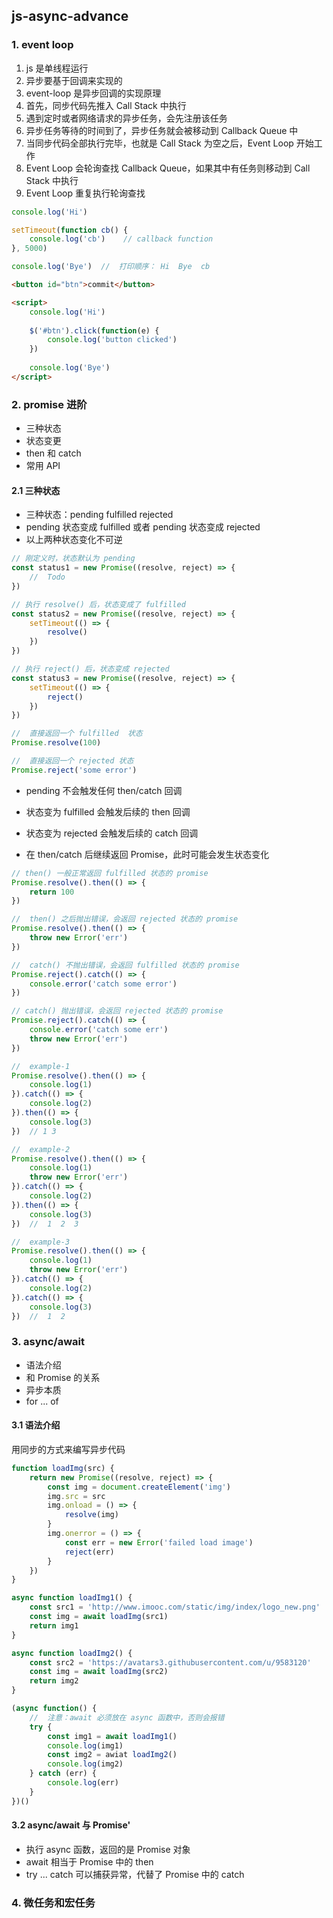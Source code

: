 ## js-async-advance

### 1. event loop

1.  js 是单线程运行
2.  异步要基于回调来实现的
3.  event-loop 是异步回调的实现原理
4.  首先，同步代码先推入 Call Stack 中执行
5.  遇到定时或者网络请求的异步任务，会先注册该任务
6.  异步任务等待的时间到了，异步任务就会被移动到 Callback Queue 中
7.  当同步代码全部执行完毕，也就是 Call Stack 为空之后，Event Loop 开始工作
8.  Event Loop 会轮询查找 Callback Queue，如果其中有任务则移动到 Call Stack 中执行
9.  Event Loop 重复执行轮询查找

```js
console.log('Hi')

setTimeout(function cb() {
    console.log('cb')    // callback function
}, 5000)

console.log('Bye')  //  打印顺序： Hi  Bye  cb
```

```html
<button id="btn">commit</button>

<script>
    console.log('Hi')
    
    $('#btn').click(function(e) {
        console.log('button clicked')
    })
    
    console.log('Bye')
</script>
```

### 2. promise 进阶

- 三种状态
- 状态变更
- then 和 catch
- 常用 API

#### 2.1 三种状态

- 三种状态：pending  fulfilled rejected
- pending 状态变成 fulfilled 或者  pending 状态变成 rejected
- 以上两种状态变化不可逆

```js
// 刚定义时，状态默认为 pending
const status1 = new Promise((resolve, reject) => {
    //  Todo
})

// 执行 resolve() 后，状态变成了 fulfilled 
const status2 = new Promise((resolve, reject) => {
    setTimeout(() => {
        resolve()
    })
})

// 执行 reject() 后，状态变成 rejected
const status3 = new Promise((resolve, reject) => {
    setTimeout(() => {
        reject()
    })
})
```

```js
//  直接返回一个 fulfilled  状态
Promise.resolve(100)

//  直接返回一个 rejected 状态
Promise.reject('some error')
```

- pending 不会触发任何 then/catch 回调
- 状态变为 fulfilled 会触发后续的 then 回调
- 状态变为 rejected 会触发后续的 catch 回调

- 在 then/catch 后继续返回 Promise，此时可能会发生状态变化

```js
// then() 一般正常返回 fulfilled 状态的 promise
Promise.resolve().then(() => {
    return 100
})

//  then() 之后抛出错误，会返回 rejected 状态的 promise
Promise.resolve().then(() => {
    throw new Error('err')
})

//  catch() 不抛出错误，会返回 fulfilled 状态的 promise
Promise.reject().catch(() => {
    console.error('catch some error')
})

// catch() 抛出错误，会返回 rejected 状态的 promise
Promise.reject().catch(() => {
    console.error('catch some err')
    throw new Error('err')
})

//  example-1
Promise.resolve().then(() => {
    console.log(1)
}).catch(() => {
    console.log(2)
}).then(() => {
    console.log(3)
})  // 1 3

//  example-2
Promise.resolve().then(() => {
    console.log(1)
    throw new Error('err')
}).catch(() => {
    console.log(2)
}).then(() => {
    console.log(3)
})  //  1  2  3

//  example-3
Promise.resolve().then(() => {
    console.log(1)
    throw new Error('err')
}).catch(() => {
    console.log(2)
}).catch(() => {
    console.log(3)
})  //  1  2 
```

### 3. async/await

- 语法介绍
- 和 Promise 的关系
- 异步本质
- for ... of

#### 3.1 语法介绍

用同步的方式来编写异步代码

```js
function loadImg(src) {
    return new Promise((resolve, reject) => {
        const img = document.createElement('img')
        img.src = src
        img.onload = () => {
            resolve(img)
        }
        img.onerror = () => {
            const err = new Error('failed load image')
            reject(err)
        }
    })
}

async function loadImg1() {
    const src1 = 'http://www.imooc.com/static/img/index/logo_new.png'
    const img = await loadImg(src1)
    return img1
}

async function loadImg2() {
    const src2 = 'https://avatars3.githubusercontent.com/u/9583120'
    const img = await loadImg(src2)
    return img2
}

(async function() {
    //  注意：await 必须放在 async 函数中，否则会报错
    try {
        const img1 = await loadImg1()
        console.log(img1)
        const img2 = awiat loadImg2()
        console.log(img2)
    } catch (err) {
        console.log(err)
    }
})()
```

#### 3.2 async/await 与 Promise'

-  执行 async 函数，返回的是 Promise 对象
- await 相当于 Promise 中的 then
- try ... catch 可以捕获异常，代替了 Promise 中的 catch

### 4. 微任务和宏任务



